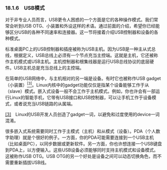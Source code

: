 ### 18.1.6　USB模式

对于非专业人员而言，USB更令人困惑的一个方面是它的各种操作模式。我们常常会听到USB OTG、小装置和外设这样的术语。通过前面的介绍，希望你已经能够区分USB的各种不同速率和连接器。这一节将接着介绍USB控制器和设备的各种模式。

标准桌面PC上的USB控制器和插座被称为USB主机。因为USB是一种主从式总线，根据定义，USB总线上必须有一个节点充当主控端。这就是主机，它还被称作主机模式或USB主机。主机控制器和根集线器是运行USB总线协议的底层硬件。USB主机总是充当总线上的主控端。

在简单的USB网络中，与主机相对的另一端是设备。有时它也被称作USB gadget（小装置）<a class="my_markdown" href="['#anchor183']"><sup class="my_markdown">[3]</sup></a>。Linux内核中的gadget功能仅仅是指某个设备能够工作于从（slave）模式。嵌入式设备一般不会工作于主机模式。例如，你也许会有一部运行Linux的智能手机，它带有USB接口和USB控制器，可以让手机工作于设备模式，或者说充当USB链路的从属端。

<a class="my_markdown" href="['#ac183']">[3]</a>　Linux的USB开发人员创造了gadget一词，以避免和过度使用的device一词混淆。

很多嵌入式系统需要同时工作于主模式（主机）和从模式（设备）。PDA（个人数字助理）就是个很好的例子。一方面，你的PDA可能需要连接到一个USB主机（比如桌面PC），以同步数据或更新软件。另一方面，你也许想连接一个USB键盘到PDA上，以方便输入。这些USB设备必须能够同时支持主机模式和设备模式。这被称作USB OTG。USB OTG的另一个好处是设备之间可以动态切换角色，而不需要重新插拔USB线。

